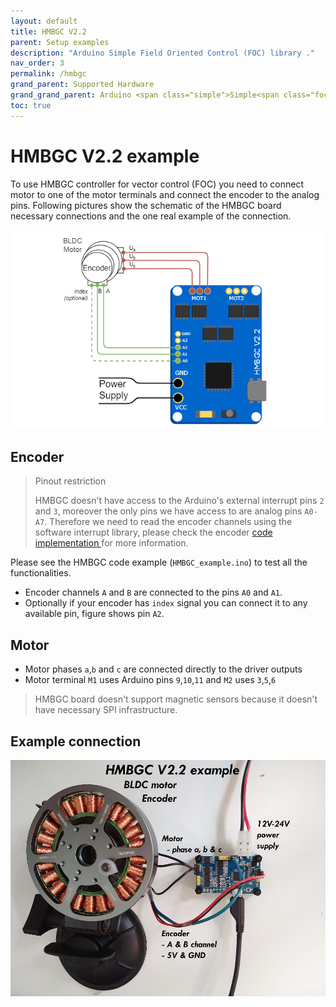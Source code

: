 ```yaml
---
layout: default
title: HMBGC V2.2
parent: Setup examples
description: "Arduino Simple Field Oriented Control (FOC) library ."
nav_order: 3
permalink: /hmbgc
grand_parent: Supported Hardware
grand_grand_parent: Arduino <span class="simple">Simple<span class="foc">FOC</span>library</span>
toc: true
---
```




# HMBGC V2.2 example
To use HMBGC controller for vector control (FOC) you need to connect motor to one of the motor terminals and connect the encoder to the analog pins. Following pictures show the schematic of the HMBGC board necessary connections and the one real example of the connection.

<p>	<img src="extras/Images/hmbgc_connection.png" class="width50"> </p>
 
 
## Encoder
<blockquote class="warning"> <p class="heading">Pinout restriction</p>
HMBGC doesn't have access to the Arduino's external interrupt pins <code class="highlighter-rouge">2</code> and <code class="highlighter-rouge">3</code>, moreover the only pins we have access to are analog pins <code class="highlighter-rouge">A0-A7</code>. 
Therefore we need to read the encoder channels using the software interrupt library, please check the  encoder <a href="encoder">code implementation </a> for more information. </blockquote>

Please see the HMBGC code example (`HMBGC_example.ino`) to test all the functionalities.

- Encoder channels `A` and `B` are connected to the pins `A0` and `A1`.
- Optionally if your encoder has `index` signal you can connect it to any available pin, figure shows pin `A2`.  

## Motor
- Motor phases `a`,`b` and `c` are connected directly to the driver outputs
- Motor terminal `M1` uses Arduino pins `9`,`10`,`11` and `M2` uses `3`,`5`,`6`



<blockquote class="danger"> HMBGC board doesn't support magnetic sensors because it doesn't have necessary SPI infrastructure.</blockquote>

## Example connection
<p><img src="extras/Images/hmbgc_v22.jpg" class="width60">
</p>